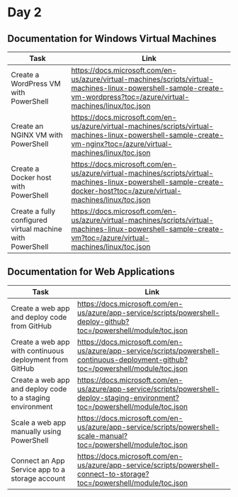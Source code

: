 # Day 2

## Documentation for Windows Virtual Machines

Task | Link
--|--
Create a WordPress VM with PowerShell | https://docs.microsoft.com/en-us/azure/virtual-machines/scripts/virtual-machines-linux-powershell-sample-create-vm-wordpress?toc=/azure/virtual-machines/linux/toc.json
Create an NGINX VM with PowerShell | https://docs.microsoft.com/en-us/azure/virtual-machines/scripts/virtual-machines-linux-powershell-sample-create-vm-nginx?toc=/azure/virtual-machines/linux/toc.json
Create a Docker host with PowerShell | https://docs.microsoft.com/en-us/azure/virtual-machines/scripts/virtual-machines-linux-powershell-sample-create-docker-host?toc=/azure/virtual-machines/linux/toc.json
Create a fully configured virtual machine with PowerShell | https://docs.microsoft.com/en-us/azure/virtual-machines/scripts/virtual-machines-linux-powershell-sample-create-vm?toc=/azure/virtual-machines/linux/toc.json

## Documentation for Web Applications

Task | Link
--|--
Create a web app and deploy code from GitHub | https://docs.microsoft.com/en-us/azure/app-service/scripts/powershell-deploy-github?toc=/powershell/module/toc.json
Create a web app with continuous deployment from GitHub | https://docs.microsoft.com/en-us/azure/app-service/scripts/powershell-continuous-deployment-github?toc=/powershell/module/toc.json
Create a web app and deploy code to a staging environment | https://docs.microsoft.com/en-us/azure/app-service/scripts/powershell-deploy-staging-environment?toc=/powershell/module/toc.json
Scale a web app manually using PowerShell | https://docs.microsoft.com/en-us/azure/app-service/scripts/powershell-scale-manual?toc=/powershell/module/toc.json
Connect an App Service app to a storage account | https://docs.microsoft.com/en-us/azure/app-service/scripts/powershell-connect-to-storage?toc=/powershell/module/toc.json